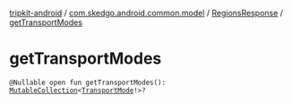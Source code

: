 [tripkit-android](../../index.md) / [com.skedgo.android.common.model](../index.md) / [RegionsResponse](index.md) / [getTransportModes](./get-transport-modes.md)

# getTransportModes

`@Nullable open fun getTransportModes(): `[`MutableCollection`](https://kotlinlang.org/api/latest/jvm/stdlib/kotlin.collections/-mutable-collection/index.html)`<`[`TransportMode`](../-transport-mode/index.md)`!>?`